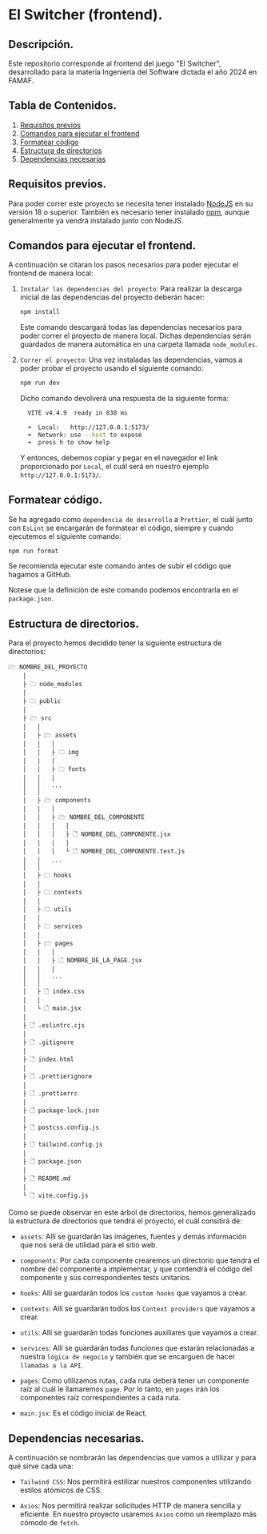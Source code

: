# El Switcher (frontend).

## Descripción.

Este repositorio corresponde al frontend del juego "El Switcher", desarrollado para la materia Ingeniería del Software dictada el año 2024 en FAMAF.

## Tabla de Contenidos.

1. [Requisitos previos](#requisitos-previos)
2. [Comandos para ejecutar el frontend](#comandos-para-ejecutar-el-frontend)
3. [Formatear código](#formatear-código)
4. [Estructura de directorios](#estructura-de-directorios)
5. [Dependencias necesarias](#dependencias-necesarias)

## Requisitos previos.

Para poder correr este proyecto se necesita tener instalado [NodeJS](https://nodejs.org/es) en su versión 18 o superior. También es necesario tener instalado [npm](https://www.npmjs.com/), aunque generalmente ya vendrá instalado junto con NodeJS.

## Comandos para ejecutar el frontend.

A continuación se citaran los pasos necesarios para poder ejecutar el frontend de manera local:

1. `Instalar las dependencias del proyecto`: Para realizar la descarga inicial de las dependencias del proyecto deberán hacer:

    ```bash
    npm install
    ```

    Este comando descargará todas las dependencias necesarios para poder correr el proyecto de manera local. Dichas dependencias serán guardados de manera automática en una carpeta llamada `node_modules`.

2. `Correr el proyecto`: Una vez instaladas las dependencias, vamos a poder probar el proyecto usando el siguiente comando:

    ```bash
    npm run dev
    ```

    Dicho comando devolverá una respuesta de la siguiente forma:

    ```bash
      VITE v4.4.9  ready in 838 ms

      ➜  Local:   http://127.0.0.1:5173/
      ➜  Network: use --host to expose
      ➜  press h to show help
    ```
    Y entonces, debemos copiar y pegar en el navegador el link proporcionado por `Local`, el cuál será en nuestro ejemplo `http://127.0.0.1:5173/`.

## Formatear código.

Se ha agregado como `dependencia de desarrollo` a `Prettier`, el cuál junto con `EsLint` se encargarán de formatear el código, siempre y cuando ejecutemos el siguiente comando:

```bash
npm run format
```

Se recomienda ejecutar este comando antes de subir el código que hagamos a GitHub.

Notese que la definición de este comando podemos encontrarla en el `package.json`.

## Estructura de directorios.

Para el proyecto hemos decidido tener la siguiente estructura de directorios:

```
🗁 NOMBRE_DEL_PROYECTO
    │
    ├ 🗀 node_modules
    │
    ├ 🗀 public
    │
    ├ 🗁 src
    │   │
    │   ├ 🗁 assets
    │   │   │
    │   │   ├ 🗀 img
    │   │   │
    │   │   ├ 🗀 fonts
    │   │   │
    │   │   ...
    │   │
    │   ├ 🗁 components
    │   │   │
    │   │   ├ 🗁 NOMBRE_DEL_COMPONENTE
    │   │   │   │
    │   │   │   ├ 🗋 NOMBRE_DEL_COMPONENTE.jsx
    │   │   │   │
    │   │   │   └ 🗋 NOMBRE_DEL_COMPONENTE.test.js
    │   │   ...
    │   │
    │   ├ 🗀 hooks
    │   │
    │   ├ 🗀 contexts
    │   │
    │   ├ 🗀 utils
    │   │
    │   ├ 🗀 services
    │   │
    │   ├ 🗁 pages
    │   │   │
    │   │   ├ 🗋 NOMBRE_DE_LA_PAGE.jsx
    │   │   │
    │   │   ...
    │   │
    │   ├ 🗋 index.css
    │   │
    │   └ 🗋 main.jsx
    │
    ├ 🗋 .eslintrc.cjs
    │
    ├ 🗋 .gitignore
    │
    ├ 🗋 index.html
    │
    ├ 🗋 .prettierignore
    │
    ├ 🗋 .prettierrc
    │
    ├ 🗋 package-lock.json
    │
    ├ 🗋 postcss.config.js
    │
    ├ 🗋 tailwind.config.js
    │
    ├ 🗋 package.json
    │
    ├ 🗋 README.md
    │
    └ 🗋 vite.config.js
```

Como se puede observar en este árbol de directorios, hemos generalizado la estructura de directorios que tendrá el proyecto, el cuál consitirá de:

- `assets`: Allí se guardarán las imágenes, fuentes y demás información que nos será de utilidad para el sitio web.

- `components`: Por cada componente crearemos un directorio que tendrá el nombre del componente a implementar, y que contendrá el código del componente y sus correspondientes tests unitarios.

- `hooks`: Allí se guardarán todos los `custom hooks` que vayamos a crear.

- `contexts`: Allí se guardarán todos los `Context providers` que vayamos a crear.

- `utils`: Allí se guardarán todas funciones auxiliares que vayamos a crear.

- `services`: Allí se guardarán todas funciones que estarán relacionadas a nuestra `lógica de negocio` y también que se encarguen de hacer `llamadas a la API`.

- `pages`: Como utilizamos rutas, cada ruta deberá tener un componente raíz al cuál le llamaremos `page`. Por lo tanto, en `pages` irán los componentes raíz correspondientes a cada ruta.

- `main.jsx`: Es el código inicial de React.

## Dependencias necesarias.

A continuación se nombrarán las dependencias que vamos a utilizar y para qué sirve cada una:

- `Tailwind CSS`: Nos permitirá estilizar nuestros componentes utilizando estilos atómicos de CSS.

- `Axios`: Nos permitirá realizar solicitudes HTTP de manera sencilla y eficiente. En nuestro proyecto usaremos `Axios` como un reemplazo más cómodo de `fetch`.